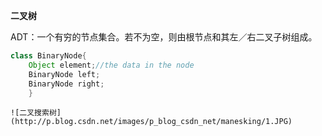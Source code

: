 **二叉树**

ADT：一个有穷的节点集合。若不为空，则由根节点和其左／右二叉子树组成。

```java
class BinaryNode{
    Object element;//the data in the node
    BinaryNode left;
    BinaryNode right;
    }

```

```
![二叉搜索树](http://p.blog.csdn.net/images/p_blog_csdn_net/manesking/1.JPG)
```




